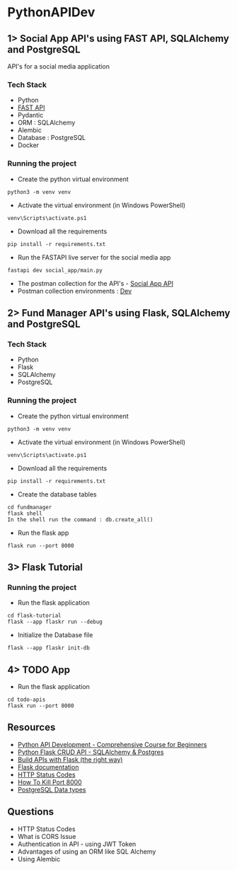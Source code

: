 # PythonAPIDev

## 1> Social App API's using FAST API, SQLAlchemy and PostgreSQL
API's for a social media application

### Tech Stack  
- Python 
- [FAST API](https://fastapi.tiangolo.com/tutorial/)
- Pydantic
- ORM : SQLAlchemy
- Alembic
- Database : PostgreSQL
- Docker

### Running the project 

- Create the python virtual environment 
```
python3 -m venv venv 
```

- Activate the virtual environment (in Windows PowerShell)
```
venv\Scripts\activate.ps1
```

- Download all the requirements
```
pip install -r requirements.txt
```

- Run the FASTAPI live server for the social media app
```
fastapi dev social_app/main.py
```

- The postman collection for the API's - [Social App API](./social_app/Social%20App%20-%20FAST%20API.postman_collection.json)
- Postman collection environments : [Dev](./social_app/Dev-%20fastAPISocialAPP.postman_environment.json)





## 2> Fund Manager API's using Flask, SQLAlchemy and PostgreSQL

### Tech Stack 
- Python
- Flask 
- SQLAlchemy
- PostgreSQL

### Running the project 

- Create the python virtual environment 
```
python3 -m venv venv 
```

- Activate the virtual environment (in Windows PowerShell)
```
venv\Scripts\activate.ps1
```

- Download all the requirements
```
pip install -r requirements.txt
```

- Create the database tables 
```
cd fundmanager
flask shell
In the shell run the command : db.create_all()
```

- Run the flask app
```
flask run --port 8000
```

## 3> Flask Tutorial

### Running the project 

- Run the flask application
```
cd flask-tutorial
flask --app flaskr run --debug
```

- Initialize the Database file 
```
flask --app flaskr init-db
```

## 4> TODO App

- Run the flask application 
```
cd todo-apis
flask run --port 8000

```




## Resources 

- [Python API Development - Comprehensive Course for Beginners](https://www.youtube.com/watch?v=0sOvCWFmrtA)
- [Python Flask CRUD API - SQLAlchemy & Postgres](https://www.youtube.com/watch?v=Yh0uwzQ-TrE&t=5703s)
- [Build APIs with Flask (the right way)](https://www.youtube.com/watch?v=mt-0F_5KvQw)
- [Flask documentation](https://flask.palletsprojects.com/en/stable/)
- [HTTP Status Codes](https://developer.mozilla.org/en-US/docs/Web/HTTP/Reference/Status)
- [How To Kill Port 8000](https://canonigod.medium.com/how-to-kill-port-8000-c251b0e7017d)
- [PostgreSQL Data types](https://www.postgresql.org/docs/current/datatype.html)

## Questions 
- HTTP Status Codes 
- What is CORS Issue
- Authentication in API - using JWT Token
- Advantages of using an ORM like SQL Alchemy 
- Using Alembic